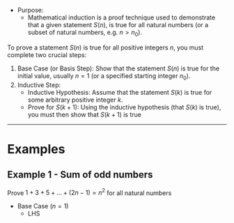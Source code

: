 - Purpose:
	- Mathematical induction is a proof technique used to demonstrate that a given statement $S(n)$, is true for all natural numbers (or a subset of natural numbers, e.g. $n>n_{0}$).

To prove a statement $S(n)$ is true for all positive integers $n$, you must complete two crucial steps:
1. Base Case (or Basis Step): Show that the statement $S(n)$ is true for the initial value, usually $n=1$ (or a specified starting integer $n_{0}$).
2. Inductive Step:
	- Inductive Hypothesis: Assume that the statement $S(k)$ is true for some arbitrary positive integer $k$.
	- Prove for $S(k+1)$: Using the inductive hypothesis (that $S(k)$ is true), you must then show that $S(k+1)$ is true

---
# Examples
## Example 1 - Sum of odd numbers
Prove $1+3+5+\dots+(2n-1) = n^{2}$ for all natural numbers
- Base Case ($n = 1$)
	- LHS
